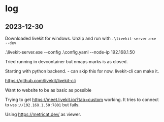 # log

## 2023-12-30

Downloaded livekit for windows. Unzip and run with `.\livekit-server.exe --dev`

.\livekit-server.exe --config .\config.yaml --node-ip 192.168.1.50

Tried running in devcontainer but nmaps marks is as closed.

Starting with python backend. - can skip this for now. livekit-cli can make it.

https://github.com/livekit/livekit-cli


Want to website to be as basic as possible

Trying to get https://meet.livekit.io/?tab=custom working. It tries to connect to `wss://192.168.1.50:7881` but fails.

Using https://metricat.dev/ as viewer.

